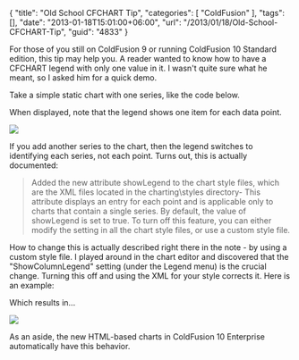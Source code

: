 {
	"title": "Old School CFCHART Tip",
	"categories": [
		"ColdFusion"
	],
	"tags": [],
	"date": "2013-01-18T15:01:00+06:00",
	"url": "/2013/01/18/Old-School-CFCHART-Tip",
	"guid": "4833"
}

For those of you still on ColdFusion 9 or running ColdFusion 10 Standard edition, this tip may help you. A reader wanted to know how to have a CFCHART legend with only one value in it. I wasn't quite sure what he meant, so I asked him for a quick demo.

</more>

Take a simple static chart with one series, like the code below.

<script src="https://gist.github.com/4568107.js"></script>

When displayed, note that the legend shows one item for each data point.

<img src="https://static.raymondcamden.com/images/screenshot56.png" />

If you add another series to the chart, then the legend switches to identifying each series, not each point. Turns out, this is actually documented:

<blockquote>
Added the new attribute showLegend to the chart style files, which are the XML files located in the charting\styles directory- This attribute displays an entry for each point and is applicable only to charts that contain a single series. By default, the value of
showLegend is set to true. To turn off this feature, you can either modify the setting in all the chart style files, or use a custom style file.
</blockquote>

How to change this is actually described right there in the note - by using a custom style file. I played around in the chart editor and discovered that the "ShowColumnLegend" setting (under the Legend menu) is the crucial change. Turning this off and using the XML for your style corrects it. Here is an example:

<script src="https://gist.github.com/4568156.js"></script>

Which results in...

<img src="https://static.raymondcamden.com/images/screenshot57.png" />

As an aside, the new HTML-based charts in ColdFusion 10 Enterprise automatically have this behavior.